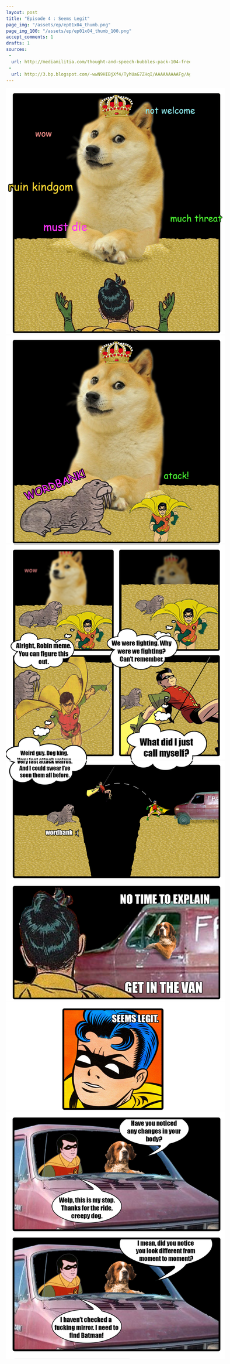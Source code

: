 ```yaml
---
layout: post
title: "Episode 4 : Seems Legit"
page_img: "/assets/ep/ep01x04_thumb.png"
page_img_100: "/assets/ep/ep01x04_thumb_100.png"
accept_comments: 1
drafts: 1
sources:
 - 
  url: http://mediamilitia.com/thought-and-speech-bubbles-pack-104-free-vectors-and-images/
 - 
  url: http://3.bp.blogspot.com/-wwN9HIBjXf4/TyhUaG7ZHqI/AAAAAAAAAFg/AgMtJWkTAZ8/s1600/achievement_unlocked_2-1.jpg
---
```



<div style="margin-left: auto; margin-right: auto; width: 600px;">
	<img src="/assets/ep/ep01x04_01.png" alt="Waking Up - Seems Legit" />
	<img src="/assets/ep/ep01x04_02.png" alt="Waking Up - Seems Legit" />
	<img src="/assets/ep/ep01x04_03.png" alt="Waking Up - Seems Legit" />
	<img src="/assets/ep/ep01x04_04.png" alt="Waking Up - Seems Legit" />
	<img src="/assets/ep/ep01x04_05.png" alt="Waking Up - Seems Legit" />
	<img src="/assets/ep/ep01x04_06.png" alt="Waking Up - Seems Legit" />
</div>